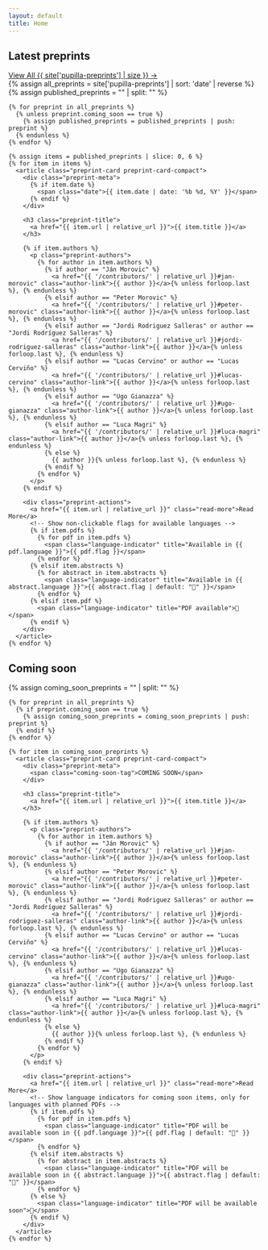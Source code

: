 ```yaml
---
layout: default
title: Home
---
```


<!-- <section class="hero">
  <div class="hero-text">
    <h1 class="site-title">Pupilla</h1>
    <p class="site-blurb">A multidisciplinary preprint archive with the aim of building bridges and striving for unity in diversity.</p>
    <!-- {% include search.html %}
  </div>
  <div class="hero-media">
    <img src="{{ '/assets/images/logo.png' | relative_url }}" alt="Pupilla logo" />
  </div>
</section> -->

<section class="latest-preprints">
  <div class="section-header">
    <h2>Latest preprints</h2>
    <a href="{{ '/preprints/' | relative_url }}" class="view-all-link">View All {{ site['pupilla-preprints'] | size }} →</a>
  </div>
  
  <div class="preprint-grid">
    {% assign all_preprints = site['pupilla-preprints'] | sort: 'date' | reverse %}
    {% assign published_preprints = "" | split: "" %}
    
    {% for preprint in all_preprints %}
      {% unless preprint.coming_soon == true %}
        {% assign published_preprints = published_preprints | push: preprint %}
      {% endunless %}
    {% endfor %}
    
    {% assign items = published_preprints | slice: 0, 6 %}
    {% for item in items %}
      <article class="preprint-card preprint-card-compact">
        <div class="preprint-meta">
          {% if item.date %}
            <span class="date">{{ item.date | date: '%b %d, %Y' }}</span>
          {% endif %}
        </div>
        
        <h3 class="preprint-title">
          <a href="{{ item.url | relative_url }}">{{ item.title }}</a>
        </h3>
        
        {% if item.authors %}
          <p class="preprint-authors">
            {% for author in item.authors %}
              {% if author == "Ján Morovic" %}
                <a href="{{ '/contributors/' | relative_url }}#jan-morovic" class="author-link">{{ author }}</a>{% unless forloop.last %}, {% endunless %}
              {% elsif author == "Peter Morovic" %}
                <a href="{{ '/contributors/' | relative_url }}#peter-morovic" class="author-link">{{ author }}</a>{% unless forloop.last %}, {% endunless %}
              {% elsif author == "Jordi Rodriguez Salleras" or author == "Jordi Rodríguez Salleras" %}
                <a href="{{ '/contributors/' | relative_url }}#jordi-rodriguez-salleras" class="author-link">{{ author }}</a>{% unless forloop.last %}, {% endunless %}
              {% elsif author == "Lucas Cervino" or author == "Lucas Cerviño" %}
                <a href="{{ '/contributors/' | relative_url }}#lucas-cervino" class="author-link">{{ author }}</a>{% unless forloop.last %}, {% endunless %}
              {% elsif author == "Ugo Gianazza" %}
                <a href="{{ '/contributors/' | relative_url }}#ugo-gianazza" class="author-link">{{ author }}</a>{% unless forloop.last %}, {% endunless %}
              {% elsif author == "Luca Magri" %}
                <a href="{{ '/contributors/' | relative_url }}#luca-magri" class="author-link">{{ author }}</a>{% unless forloop.last %}, {% endunless %}
              {% else %}
                {{ author }}{% unless forloop.last %}, {% endunless %}
              {% endif %}
            {% endfor %}
          </p>
        {% endif %}
        
        <div class="preprint-actions">
          <a href="{{ item.url | relative_url }}" class="read-more">Read More</a>
          <!-- Show non-clickable flags for available languages -->
          {% if item.pdfs %}
            {% for pdf in item.pdfs %}
              <span class="language-indicator" title="Available in {{ pdf.language }}">{{ pdf.flag }}</span>
            {% endfor %}
          {% elsif item.abstracts %}
            {% for abstract in item.abstracts %}
              <span class="language-indicator" title="Available in {{ abstract.language }}">{{ abstract.flag | default: "📄" }}</span>
            {% endfor %}
          {% elsif item.pdf %}
            <span class="language-indicator" title="PDF available">📄</span>
          {% endif %}
        </div>
      </article>
    {% endfor %}
  </div>
</section>

<section class="coming-soon-preprints">
  <div class="section-header">
    <h2>Coming soon</h2>
  </div>
  
  <div class="preprint-grid">
    {% assign coming_soon_preprints = "" | split: "" %}
    
    {% for preprint in all_preprints %}
      {% if preprint.coming_soon == true %}
        {% assign coming_soon_preprints = coming_soon_preprints | push: preprint %}
      {% endif %}
    {% endfor %}
    
    {% for item in coming_soon_preprints %}
      <article class="preprint-card preprint-card-compact">
        <div class="preprint-meta">
          <span class="coming-soon-tag">COMING SOON</span>
        </div>
        
        <h3 class="preprint-title">
          <a href="{{ item.url | relative_url }}">{{ item.title }}</a>
        </h3>
        
        {% if item.authors %}
          <p class="preprint-authors">
            {% for author in item.authors %}
              {% if author == "Ján Morovic" %}
                <a href="{{ '/contributors/' | relative_url }}#jan-morovic" class="author-link">{{ author }}</a>{% unless forloop.last %}, {% endunless %}
              {% elsif author == "Peter Morovic" %}
                <a href="{{ '/contributors/' | relative_url }}#peter-morovic" class="author-link">{{ author }}</a>{% unless forloop.last %}, {% endunless %}
              {% elsif author == "Jordi Rodriguez Salleras" or author == "Jordi Rodríguez Salleras" %}
                <a href="{{ '/contributors/' | relative_url }}#jordi-rodriguez-salleras" class="author-link">{{ author }}</a>{% unless forloop.last %}, {% endunless %}
              {% elsif author == "Lucas Cervino" or author == "Lucas Cerviño" %}
                <a href="{{ '/contributors/' | relative_url }}#lucas-cervino" class="author-link">{{ author }}</a>{% unless forloop.last %}, {% endunless %}
              {% elsif author == "Ugo Gianazza" %}
                <a href="{{ '/contributors/' | relative_url }}#ugo-gianazza" class="author-link">{{ author }}</a>{% unless forloop.last %}, {% endunless %}
              {% elsif author == "Luca Magri" %}
                <a href="{{ '/contributors/' | relative_url }}#luca-magri" class="author-link">{{ author }}</a>{% unless forloop.last %}, {% endunless %}
              {% else %}
                {{ author }}{% unless forloop.last %}, {% endunless %}
              {% endif %}
            {% endfor %}
          </p>
        {% endif %}
        
        <div class="preprint-actions">
          <a href="{{ item.url | relative_url }}" class="read-more">Read More</a>
          <!-- Show language indicators for coming soon items, only for languages with planned PDFs -->
          {% if item.pdfs %}
            {% for pdf in item.pdfs %}
              <span class="language-indicator" title="PDF will be available soon in {{ pdf.language }}">{{ pdf.flag | default: "📄" }}</span>
            {% endfor %}
          {% elsif item.abstracts %}
            {% for abstract in item.abstracts %}
              <span class="language-indicator" title="PDF will be available soon in {{ abstract.language }}">{{ abstract.flag | default: "📄" }}</span>
            {% endfor %}
          {% else %}
            <span class="language-indicator" title="PDF will be available soon">📄</span>
          {% endif %}
        </div>
      </article>
    {% endfor %}
  </div>
</section>
